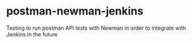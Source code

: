 # postman-newman-jenkins
Testing to run postman API tests with Newman in order to integrate with Jenkins in the future
